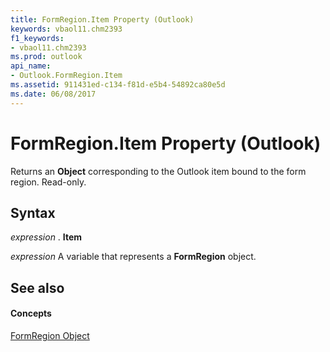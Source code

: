 ```yaml
---
title: FormRegion.Item Property (Outlook)
keywords: vbaol11.chm2393
f1_keywords:
- vbaol11.chm2393
ms.prod: outlook
api_name:
- Outlook.FormRegion.Item
ms.assetid: 911431ed-c134-f81d-e5b4-54892ca80e5d
ms.date: 06/08/2017
---
```



# FormRegion.Item Property (Outlook)

Returns an  **Object** corresponding to the Outlook item bound to the form region. Read-only.


## Syntax

 _expression_ . **Item**

 _expression_ A variable that represents a **FormRegion** object.


## See also


#### Concepts


[FormRegion Object](Outlook.FormRegion.md)

